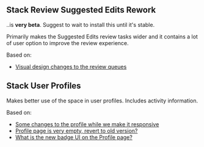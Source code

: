 ## Stack Review Suggested Edits Rework

..is **very beta**. Suggest to wait to install this until it's stable.

Primarily makes the Suggested Edits review tasks wider and it contains a lot of user option to improve the review experience.

Based on:

- [Visual design changes to the review queues](https://meta.stackexchange.com/questions/360198/visual-design-changes-to-the-review-queues)

## Stack User Profiles

Makes better use of the space in user profiles. Includes activity information.

Based on:

- [Some changes to the profile while we make it responsive](https://meta.stackexchange.com/questions/368285/some-changes-to-the-profile-while-we-make-it-responsive)
- [Profile page is very empty, revert to old version?](https://meta.stackoverflow.com/questions/410612/profile-page-is-very-empty-revert-to-old-version)
- [What is the new badge UI on the Profile page?](https://meta.stackoverflow.com/questions/408611/what-is-the-new-badge-ui-on-the-profile-page)